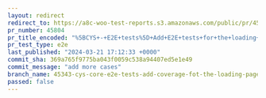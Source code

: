 ```yaml
---
layout: redirect
redirect_to: https://a8c-woo-test-reports.s3.amazonaws.com/public/pr/45804/e2e/index.html
pr_number: 45804
pr_title_encoded: "%5BCYS+-+E2E+tests%5D+Add+E2E+tests+for+the+loading+screen"
pr_test_type: e2e
last_published: "2024-03-21 17:12:33 +0000"
commit_sha: 369a765f9775ba043f0059c538a94407ed5e1e49
commit_message: "add more cases"
branch_name: 45343-cys-core-e2e-tests-add-coverage-fot-the-loading-page
passed: false
---
```

